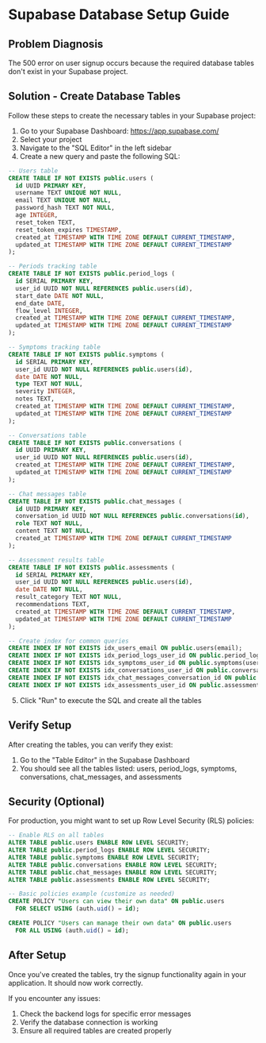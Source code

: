 # Supabase Database Setup Guide

## Problem Diagnosis
The 500 error on user signup occurs because the required database tables don't exist in your Supabase project.

## Solution - Create Database Tables

Follow these steps to create the necessary tables in your Supabase project:

1. Go to your Supabase Dashboard: https://app.supabase.com/
2. Select your project
3. Navigate to the "SQL Editor" in the left sidebar
4. Create a new query and paste the following SQL:

```sql
-- Users table
CREATE TABLE IF NOT EXISTS public.users (
  id UUID PRIMARY KEY,
  username TEXT UNIQUE NOT NULL,
  email TEXT UNIQUE NOT NULL,
  password_hash TEXT NOT NULL,
  age INTEGER,
  reset_token TEXT,
  reset_token_expires TIMESTAMP,
  created_at TIMESTAMP WITH TIME ZONE DEFAULT CURRENT_TIMESTAMP,
  updated_at TIMESTAMP WITH TIME ZONE DEFAULT CURRENT_TIMESTAMP
);

-- Periods tracking table
CREATE TABLE IF NOT EXISTS public.period_logs (
  id SERIAL PRIMARY KEY,
  user_id UUID NOT NULL REFERENCES public.users(id),
  start_date DATE NOT NULL,
  end_date DATE,
  flow_level INTEGER,
  created_at TIMESTAMP WITH TIME ZONE DEFAULT CURRENT_TIMESTAMP,
  updated_at TIMESTAMP WITH TIME ZONE DEFAULT CURRENT_TIMESTAMP
);

-- Symptoms tracking table
CREATE TABLE IF NOT EXISTS public.symptoms (
  id SERIAL PRIMARY KEY,
  user_id UUID NOT NULL REFERENCES public.users(id),
  date DATE NOT NULL,
  type TEXT NOT NULL,
  severity INTEGER,
  notes TEXT,
  created_at TIMESTAMP WITH TIME ZONE DEFAULT CURRENT_TIMESTAMP,
  updated_at TIMESTAMP WITH TIME ZONE DEFAULT CURRENT_TIMESTAMP
);

-- Conversations table
CREATE TABLE IF NOT EXISTS public.conversations (
  id UUID PRIMARY KEY,
  user_id UUID NOT NULL REFERENCES public.users(id),
  created_at TIMESTAMP WITH TIME ZONE DEFAULT CURRENT_TIMESTAMP,
  updated_at TIMESTAMP WITH TIME ZONE DEFAULT CURRENT_TIMESTAMP
);

-- Chat messages table
CREATE TABLE IF NOT EXISTS public.chat_messages (
  id UUID PRIMARY KEY,
  conversation_id UUID NOT NULL REFERENCES public.conversations(id),
  role TEXT NOT NULL,
  content TEXT NOT NULL,
  created_at TIMESTAMP WITH TIME ZONE DEFAULT CURRENT_TIMESTAMP
);

-- Assessment results table
CREATE TABLE IF NOT EXISTS public.assessments (
  id SERIAL PRIMARY KEY,
  user_id UUID NOT NULL REFERENCES public.users(id),
  date DATE NOT NULL,
  result_category TEXT NOT NULL,
  recommendations TEXT,
  created_at TIMESTAMP WITH TIME ZONE DEFAULT CURRENT_TIMESTAMP,
  updated_at TIMESTAMP WITH TIME ZONE DEFAULT CURRENT_TIMESTAMP
);

-- Create index for common queries
CREATE INDEX IF NOT EXISTS idx_users_email ON public.users(email);
CREATE INDEX IF NOT EXISTS idx_period_logs_user_id ON public.period_logs(user_id);
CREATE INDEX IF NOT EXISTS idx_symptoms_user_id ON public.symptoms(user_id);
CREATE INDEX IF NOT EXISTS idx_conversations_user_id ON public.conversations(user_id);
CREATE INDEX IF NOT EXISTS idx_chat_messages_conversation_id ON public.chat_messages(conversation_id);
CREATE INDEX IF NOT EXISTS idx_assessments_user_id ON public.assessments(user_id);
```

5. Click "Run" to execute the SQL and create all the tables

## Verify Setup

After creating the tables, you can verify they exist:

1. Go to the "Table Editor" in the Supabase Dashboard
2. You should see all the tables listed: users, period_logs, symptoms, conversations, chat_messages, and assessments

## Security (Optional)

For production, you might want to set up Row Level Security (RLS) policies:

```sql
-- Enable RLS on all tables
ALTER TABLE public.users ENABLE ROW LEVEL SECURITY;
ALTER TABLE public.period_logs ENABLE ROW LEVEL SECURITY;
ALTER TABLE public.symptoms ENABLE ROW LEVEL SECURITY;
ALTER TABLE public.conversations ENABLE ROW LEVEL SECURITY;
ALTER TABLE public.chat_messages ENABLE ROW LEVEL SECURITY;
ALTER TABLE public.assessments ENABLE ROW LEVEL SECURITY;

-- Basic policies example (customize as needed)
CREATE POLICY "Users can view their own data" ON public.users
  FOR SELECT USING (auth.uid() = id);

CREATE POLICY "Users can manage their own data" ON public.users
  FOR ALL USING (auth.uid() = id);
```

## After Setup

Once you've created the tables, try the signup functionality again in your application. It should now work correctly.

If you encounter any issues:
1. Check the backend logs for specific error messages
2. Verify the database connection is working
3. Ensure all required tables are created properly 